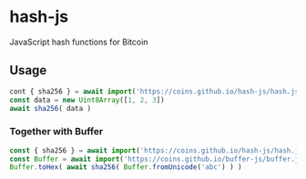 # hash-js
JavaScript hash functions for Bitcoin

## Usage
```javascript
cont { sha256 } = await import('https://coins.github.io/hash-js/hash.js');
const data = new Uint8Array([1, 2, 3])
await sha256( data )
```

### Together with Buffer
```javascript
const { sha256 } = await import('https://coins.github.io/hash-js/hash.js')
const Buffer = await import('https://coins.github.io/buffer-js/buffer.js')
Buffer.toHex( await sha256( Buffer.fromUnicode('abc') ) )
```